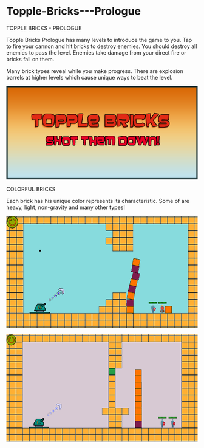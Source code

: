 # Topple-Bricks---Prologue

TOPPLE BRICKS - PROLOGUE


Topple Bricks Prologue has many levels to introduce the game to you. Tap to fire your cannon and hit bricks to destroy enemies. You should destroy all enemies to pass the level. Enemies take damage from your direct fire or bricks fall on them.

Many brick types reveal while you make progress. There are explosion barrels at higher levels which cause unique ways to beat the level.


![alt text](https://github.com/okanseref/Topple-Bricks---Prologue/blob/main/ReadmeImages/feature.png)

COLORFUL BRICKS

Each brick has his unique color represents its characteristic. Some of are heavy, light, non-gravity and many other types!

![alt text](https://github.com/okanseref/Topple-Bricks---Prologue/blob/main/ReadmeImages/ss1.png)

![alt text](https://github.com/okanseref/Topple-Bricks---Prologue/blob/main/ReadmeImages/ss2.png)